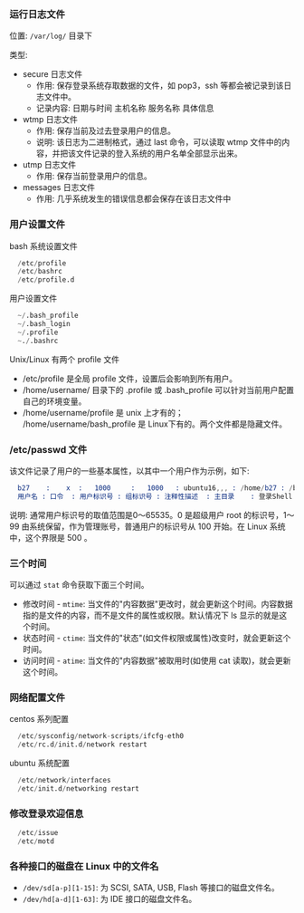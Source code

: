 

### 运行日志文件

位置: `/var/log/` 目录下

类型:
- secure 日志文件
  - 作用: 保存登录系统存取数据的文件，如 pop3，ssh 等都会被记录到该日志文件中。
  - 记录内容: 日期与时间 主机名称 服务名称 具体信息
- wtmp 日志文件
  - 作用: 保存当前及过去登录用户的信息。
  - 说明: 该日志为二进制格式，通过 last 命令，可以读取 wtmp 文件中的内容，并把该文件记录的登入系统的用户名单全部显示出来。
- utmp 日志文件
  - 作用: 保存当前登录用户的信息。
- messages 日志文件
  - 作用: 几乎系统发生的错误信息都会保存在该日志文件中

### 用户设置文件

bash 系统设置文件
```s
  /etc/profile
  /etc/bashrc
  /etc/profile.d
```

用户设置文件
```s
  ~/.bash_profile
  ~/.bash_login
  ~/.profile
  ~./.bashrc
```

Unix/Linux 有两个 profile 文件

- /etc/profile 是全局 profile 文件，设置后会影响到所有用户。
- /home/username/ 目录下的 .profile 或 .bash_profile 可以针对当前用户配置自己的环境变量。
- /home/username/profile 是 unix 上才有的； /home/username/bash_profile 是 Linux下有的。两个文件都是隐藏文件。

### /etc/passwd 文件

该文件记录了用户的一些基本属性，以其中一个用户作为示例，如下:
```s
  b27    :    x  :   1000     :   1000   : ubuntu16,,, : /home/b27 : /bin/bash
  用户名 : 口令  : 用户标识号 : 组标识号 : 注释性描述  : 主目录    : 登录Shell
```
说明: 通常用户标识号的取值范围是0～65535。0 是超级用户 root 的标识号，1～99 由系统保留，作为管理账号，普通用户的标识号从 100 开始。在 Linux 系统中，这个界限是 500 。

### 三个时间

可以通过 `stat` 命令获取下面三个时间。

- 修改时间 - `mtime`: 当文件的"内容数据"更改时，就会更新这个时间。内容数据指的是文件的内容，而不是文件的属性或权限。默认情况下 ls 显示的就是这个时间。
- 状态时间 - `ctime`: 当文件的"状态"(如文件权限或属性)改变时，就会更新这个时间。
- 访问时间 - `atime`: 当文件的"内容数据"被取用时(如使用 cat 读取)，就会更新这个时间。
   
### 网络配置文件

centos 系列配置
```s
  /etc/sysconfig/network-scripts/ifcfg-eth0
  /etc/rc.d/init.d/network restart
```

ubuntu 系统配置
```s
  /etc/network/interfaces
  /etc/init.d/networking restart
```

### 修改登录欢迎信息

```s
  /etc/issue
  /etc/motd
```
    
### 各种接口的磁盘在 Linux 中的文件名

- `/dev/sd[a-p][1-15]`: 为 SCSI, SATA, USB, Flash 等接口的磁盘文件名。
- `/dev/hd[a-d][1-63]`: 为 IDE 接口的磁盘文件名。
